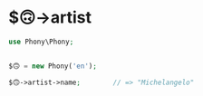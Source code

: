 # $🙃->artist

```php
use Phony\Phony;


$🙃 = new Phony('en');

$🙃->artist->name;        // => "Michelangelo"

```
